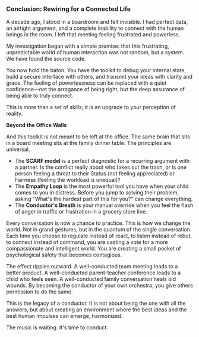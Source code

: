 ### **Conclusion: Rewiring for a Connected Life**

A decade ago, I stood in a boardroom and felt invisible. I had perfect data, an airtight argument, and a complete inability to connect with the human beings in the room. I left that meeting feeling frustrated and powerless.

My investigation began with a simple premise: that this frustrating, unpredictable world of human interaction was not random, but a system. We have found the source code.

You now hold the baton. You have the toolkit to debug your internal state, build a secure interface with others, and transmit your ideas with clarity and grace. The feeling of powerlessness can be replaced with a quiet confidence—not the arrogance of being right, but the deep assurance of being able to truly connect.

This is more than a set of skills; it is an upgrade to your perception of reality.

**Beyond the Office Walls**

And this toolkit is not meant to be left at the office. The same brain that sits in a board meeting sits at the family dinner table. The principles are universal.
*   The **SCARF model** is a perfect diagnostic for a recurring argument with a partner. Is the conflict really about who takes out the trash, or is one person feeling a threat to their Status (not feeling appreciated) or Fairness (feeling the workload is unequal)?
*   The **Empathy Loop** is the most powerful tool you have when your child comes to you in distress. Before you jump to solving their problem, asking "What's the hardest part of this for you?" can change everything.
*   The **Conductor's Breath** is your manual override when you feel the flash of anger in traffic or frustration in a grocery store line.

Every conversation is now a chance to practice. This is how we change the world. Not in grand gestures, but in the quantum of the single conversation. Each time you choose to regulate instead of react, to listen instead of rebut, to connect instead of command, you are casting a vote for a more compassionate and intelligent world. You are creating a small pocket of psychological safety that becomes contagious.

The effect ripples outward. A well-conducted team meeting leads to a better product. A well-conducted parent-teacher conference leads to a child who feels seen. A well-conducted family conversation heals old wounds. By becoming the conductor of your own orchestra, you give others permission to do the same.

This is the legacy of a conductor. It is not about being the one with all the answers, but about creating an environment where the best ideas and the best human impulses can emerge, harmonized.

The music is waiting. It's time to conduct.
